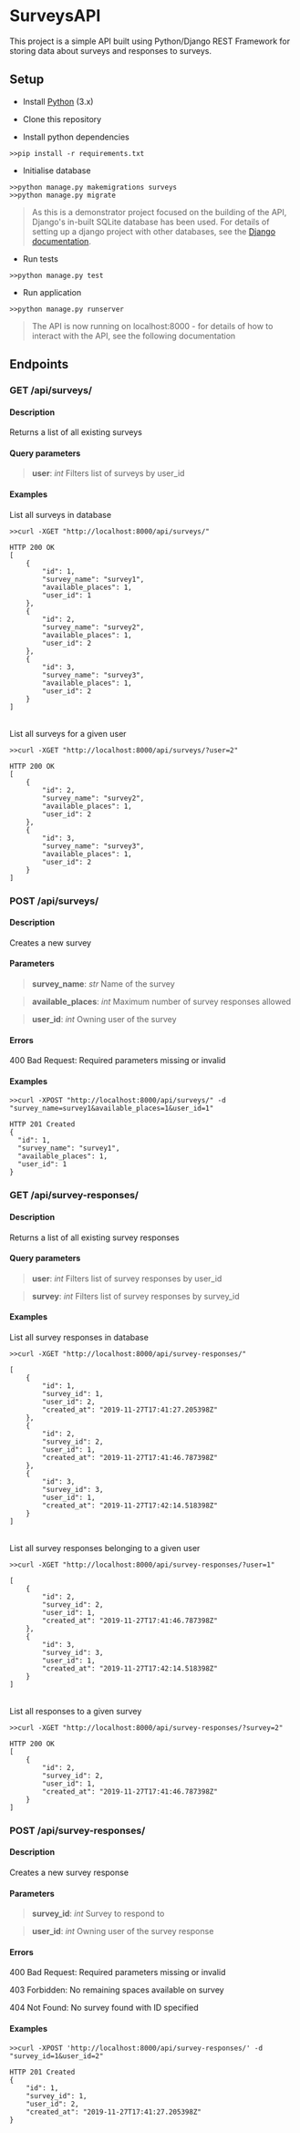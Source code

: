 # SurveysAPI

This project is a simple API built using Python/Django REST Framework for storing data about surveys and responses to surveys.

## Setup
- Install [Python](https://www.python.org/downloads/) (3.x)

- Clone this repository

- Install python dependencies
```
>>pip install -r requirements.txt
```

- Initialise database
```
>>python manage.py makemigrations surveys
>>python manage.py migrate
```
>As this is a demonstrator project focused on the building of the API, Django's in-built SQLite database has been used.
For details of setting up a django project with other databases, see the [Django documentation](https://docs.djangoproject.com/en/2.2/topics/install/#database-installation).

- Run tests
```
>>python manage.py test
```

- Run application
```
>>python manage.py runserver
```
>The API is now running on localhost:8000 - for details of how to interact with the API, see the following documentation

## Endpoints
### GET /api/surveys/
#### Description
Returns a list of all existing surveys
#### Query parameters
> **user**: *int* Filters list of surveys by user_id
#### Examples
List all surveys in database
```
>>curl -XGET "http://localhost:8000/api/surveys/"

HTTP 200 OK
[
    {
        "id": 1,
        "survey_name": "survey1",
        "available_places": 1,
        "user_id": 1
    },
    {
        "id": 2,
        "survey_name": "survey2",
        "available_places": 1,
        "user_id": 2
    },
    {
        "id": 3,
        "survey_name": "survey3",
        "available_places": 1,
        "user_id": 2
    }
]
```
<br>List all surveys for a given user
```
>>curl -XGET "http://localhost:8000/api/surveys/?user=2"

HTTP 200 OK
[
    {
        "id": 2,
        "survey_name": "survey2",
        "available_places": 1,
        "user_id": 2
    },
    {
        "id": 3,
        "survey_name": "survey3",
        "available_places": 1,
        "user_id": 2
    }
]
```

### POST /api/surveys/
#### Description
Creates a new survey
#### Parameters
>**survey_name**: *str* Name of the survey

>**available_places**: *int* Maximum number of survey responses allowed

>**user_id**: *int* Owning user of the survey
#### Errors
400 Bad Request: Required parameters missing or invalid
#### Examples
```
>>curl -XPOST "http://localhost:8000/api/surveys/" -d "survey_name=survey1&available_places=1&user_id=1"

HTTP 201 Created
{
  "id": 1,
  "survey_name": "survey1",
  "available_places": 1,
  "user_id": 1
}
```
### GET /api/survey-responses/
#### Description
Returns a list of all existing survey responses
#### Query parameters
> **user**: *int* Filters list of survey responses by user_id

> **survey**: *int* Filters list of survey responses by survey_id
#### Examples
List all survey responses in database
```
>>curl -XGET "http://localhost:8000/api/survey-responses/"

[
    {
        "id": 1,
        "survey_id": 1,
        "user_id": 2,
        "created_at": "2019-11-27T17:41:27.205398Z"
    },
    {
        "id": 2,
        "survey_id": 2,
        "user_id": 1,
        "created_at": "2019-11-27T17:41:46.787398Z"
    },
    {
        "id": 3,
        "survey_id": 3,
        "user_id": 1,
        "created_at": "2019-11-27T17:42:14.518398Z"
    }
]
```
<br>List all survey responses belonging to a given user
```
>>curl -XGET "http://localhost:8000/api/survey-responses/?user=1"

[
    {
        "id": 2,
        "survey_id": 2,
        "user_id": 1,
        "created_at": "2019-11-27T17:41:46.787398Z"
    },
    {
        "id": 3,
        "survey_id": 3,
        "user_id": 1,
        "created_at": "2019-11-27T17:42:14.518398Z"
    }
]
```
<br>List all responses to a given survey
```
>>curl -XGET "http://localhost:8000/api/survey-responses/?survey=2"

HTTP 200 OK
[
    {
        "id": 2,
        "survey_id": 2,
        "user_id": 1,
        "created_at": "2019-11-27T17:41:46.787398Z"
    }
]
```

### POST /api/survey-responses/
#### Description
Creates a new survey response
#### Parameters
>**survey_id**: *int* Survey to respond to

>**user_id**: *int* Owning user of the survey response
#### Errors
400 Bad Request: Required parameters missing or invalid

403 Forbidden: No remaining spaces available on survey

404 Not Found: No survey found with ID specified
#### Examples
```
>>curl -XPOST 'http://localhost:8000/api/survey-responses/' -d "survey_id=1&user_id=2"

HTTP 201 Created
{
    "id": 1,
    "survey_id": 1,
    "user_id": 2,
    "created_at": "2019-11-27T17:41:27.205398Z"
}
```
